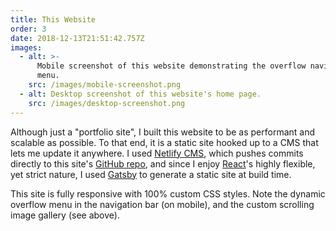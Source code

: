 ```yaml
---
title: This Website
order: 3
date: 2018-12-13T21:51:42.757Z
images:
  - alt: >-
      Mobile screenshot of this website demonstrating the overflow navigation
      menu.
    src: /images/mobile-screenshot.png
  - alt: Desktop screenshot of this website's home page.
    src: /images/desktop-screenshot.png
---
```

Although just a "portfolio site", I built this website to be as performant and scalable as possible. To that end, it is a static site hooked up to a CMS that lets me update it anywhere. I used [Netlify CMS](https://www.netlifycms.org/), which pushes commits directly to this site's [GitHub repo](https://github.com/cmmartti/charlesmarttinen.ca), and since I enjoy [React](https://reactjs.org/)'s highly flexible, yet strict nature, I used [Gatsby](https://www.gatsbyjs.org/) to generate a static site at build time.

This site is fully responsive with 100% custom CSS styles. Note the dynamic overflow menu in the navigation bar (on mobile), and the custom scrolling image gallery (see above).
